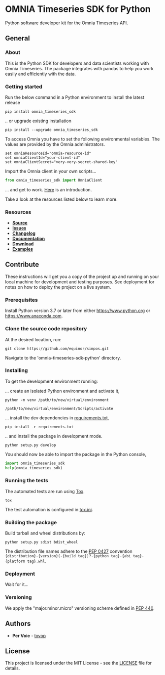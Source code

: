 # OMNIA Timeseries SDK for Python

Python software developer kit for the Omnia Timeseries API.

## General

### About

This is the Python SDK for developers and data scientists working with Omnia Timeseries. The package integrates with 
pandas to help you work easily and efficiently with the data.

### Getting started

Run the below command in a Python environment to install the latest release

```console
pip install omnia_timeseries_sdk
```

.. or upgrade existing installation

```console
pip install --upgrade omnia_timeseries_sdk
```

To access Omnia you have to set the following environmental variables. The values are provided by the Omnia administrators.
```console
set omniaResourceId="omnia-resource-id"
set omniaClientId="your-client-id"
set omniaClientSecret="very-very-secret-shared-key"
```

Import the Omnia client in your own scripts...

```python
from omnia_timeseries_sdk import OmniaClient
```

... and get to work. [Here](https://github.com/equinor/omnia-timeseries-sdk-python/examples/introduction.ipynb) 
is an introduction. 

Take a look at the resources listed below to learn more.

### Resources

* [**Source**](https://github.com/equinor/omnia-timeseries-sdk-python)
* [**Issues**](https://github.com/equinor/omnia-timeseries-sdk-python/issues)
* [**Changelog**](https://github.com/equinor/omnia-timeseries-sdk-python/releases)
* [**Documentation**](https://github.com/equinor/omnia-timeseries-sdk-python/blob/master/README.md)
* [**Download**]()
* [**Examples**](https://github.com/equinor/omnia-timeseries-sdk-python/examples)

## Contribute

These instructions will get you a copy of the project up and running on your local machine for development and testing
purposes. See deployment for notes on how to deploy the project on a live system.

### Prerequisites

Install Python version 3.7 or later from either https://www.python.org or https://www.anaconda.com.

### Clone the source code repository

At the desired location, run:

```git clone https://github.com/equinor/simpos.git```

Navigate to the 'omnia-timeseries-sdk-python' directory.

### Installing

To get the development environment running:

... create an isolated Python environment and activate it,

```console
python -m venv /path/to/new/virtual/environment

/path/to/new/virtual/environment/Scripts/activate
```

... install the dev dependencies in [requirements.txt](requirements.txt),

```console
pip install -r requirements.txt
```

.. and install the package in development mode.

```console
python setup.py develop
```

You should now be able to import the package in the Python console,

```python
import omnia_timeseries_sdk
help(omnia_timeseries_sdk)
```

### Running the tests

The automated tests are run using [Tox](https://tox.readthedocs.io/en/latest/).

```console
tox
```

The test automation is configured in [tox.ini](tox.ini).

### Building the package

Build tarball and wheel distributions by:

```console
python setup.py sdist bdist_wheel
```

The distribution file names adhere to the [PEP 0427](https://www.python.org/dev/peps/pep-0427/#file-name-convention)
convention `{distribution}-{version}(-{build tag})?-{python tag}-{abi tag}-{platform tag}.whl`.

<!---
### Building the documentation

The html documentation is build using [Sphinx](http://www.sphinx-doc.org/en/master)

```console
sphinx-build -b html docs\source docs\_build
```
--->

### Deployment
Wait for it...
<!---
Packaging, unit testing and deployment to [Packagr](https://app.packagr.app) is automated using
[Travis-CI](https://travis-ci.com).
--->
### Versioning

We apply the "major.minor.micro" versioning scheme defined in [PEP 440](https://www.python.org/dev/peps/pep-0440/).

<!---
We cut a new version by applying a Git tag like `3.0.1` at the desired commit and then
[setuptools_scm](https://github.com/pypa/setuptools_scm/#setup-py-usage) takes care of the rest. For the versions
available, see the [tags on this repository](https://github.com/equinor/simpos/tags).
--->

## Authors

* **Per Voie** - [tovop](https://github.com/tovop)

## License

This project is licensed under the MIT License - see the [LICENSE](LICENSE) file for details.